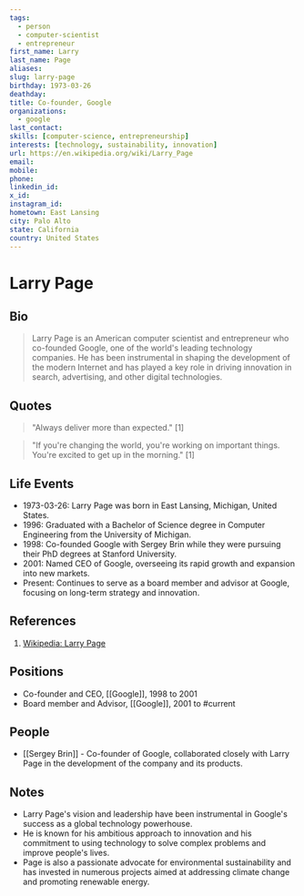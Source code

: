 ```yaml
---
tags:
  - person
  - computer-scientist
  - entrepreneur
first_name: Larry
last_name: Page
aliases: 
slug: larry-page
birthday: 1973-03-26
deathday: 
title: Co-founder, Google
organizations:
  - google
last_contact: 
skills: [computer-science, entrepreneurship]
interests: [technology, sustainability, innovation]
url: https://en.wikipedia.org/wiki/Larry_Page
email: 
mobile: 
phone: 
linkedin_id: 
x_id: 
instagram_id: 
hometown: East Lansing
city: Palo Alto
state: California
country: United States
---
```


# Larry Page

## Bio

> Larry Page is an American computer scientist and entrepreneur who co-founded Google, one of the world's leading technology companies. He has been instrumental in shaping the development of the modern Internet and has played a key role in driving innovation in search, advertising, and other digital technologies.

## Quotes

> "Always deliver more than expected." [1]

> "If you're changing the world, you're working on important things. You're excited to get up in the morning." [1]

## Life Events

- 1973-03-26: Larry Page was born in East Lansing, Michigan, United States.
- 1996: Graduated with a Bachelor of Science degree in Computer Engineering from the University of Michigan.
- 1998: Co-founded Google with Sergey Brin while they were pursuing their PhD degrees at Stanford University.
- 2001: Named CEO of Google, overseeing its rapid growth and expansion into new markets.
- Present: Continues to serve as a board member and advisor at Google, focusing on long-term strategy and innovation.

## References

1. [Wikipedia: Larry Page](https://en.wikipedia.org/wiki/Larry_Page)

## Positions

- Co-founder and CEO, [[Google]], 1998 to 2001
- Board member and Advisor, [[Google]], 2001 to #current

## People

- [[Sergey Brin]] - Co-founder of Google, collaborated closely with Larry Page in the development of the company and its products.

## Notes

- Larry Page's vision and leadership have been instrumental in Google's success as a global technology powerhouse.
- He is known for his ambitious approach to innovation and his commitment to using technology to solve complex problems and improve people's lives.
- Page is also a passionate advocate for environmental sustainability and has invested in numerous projects aimed at addressing climate change and promoting renewable energy.
